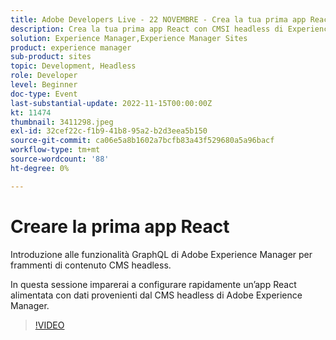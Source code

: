 ```yaml
---
title: Adobe Developers Live - 22 NOVEMBRE - Crea la tua prima app React
description: Crea la tua prima app React con CMSI headless di Experience Manager Introduzione alle funzionalità GraphQL dei frammenti di contenuto CMS headless di Adobe Experience Manager.In questa sessione scoprirai come configurare rapidamente un’app React alimentata con dati provenienti da CMS headless di Adobe Experience Manager.
solution: Experience Manager,Experience Manager Sites
product: experience manager
sub-product: sites
topic: Development, Headless
role: Developer
level: Beginner
doc-type: Event
last-substantial-update: 2022-11-15T00:00:00Z
kt: 11474
thumbnail: 3411298.jpeg
exl-id: 32cef22c-f1b9-41b8-95a2-b2d3eea5b150
source-git-commit: ca06e5a8b1602a7bcfb83a43f529680a5a96bacf
workflow-type: tm+mt
source-wordcount: '88'
ht-degree: 0%

---
```


# Creare la prima app React

Introduzione alle funzionalità GraphQL di Adobe Experience Manager per frammenti di contenuto CMS headless.

In questa sessione imparerai a configurare rapidamente un’app React alimentata con dati provenienti dal CMS headless di Adobe Experience Manager.

>[!VIDEO](https://video.tv.adobe.com/v/3411298/?quality=12&learn=on)
